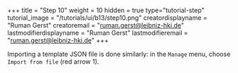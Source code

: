 +++
title = "Step 10"
weight = 10
hidden = true
type="tutorial-step"
tutorial_image = "/tutorials/ui/b13/step10.png"
creatordisplayname = "Ruman Gerst"
creatoremail = "ruman.gerst@leibniz-hki.de"
lastmodifierdisplayname = "Ruman Gerst"
lastmodifieremail = "ruman.gerst@leibniz-hki.de"
+++

Importing a template JSON file is done similarly: in the `Manage` menu, choose `Import from file` (red arrow 1). 